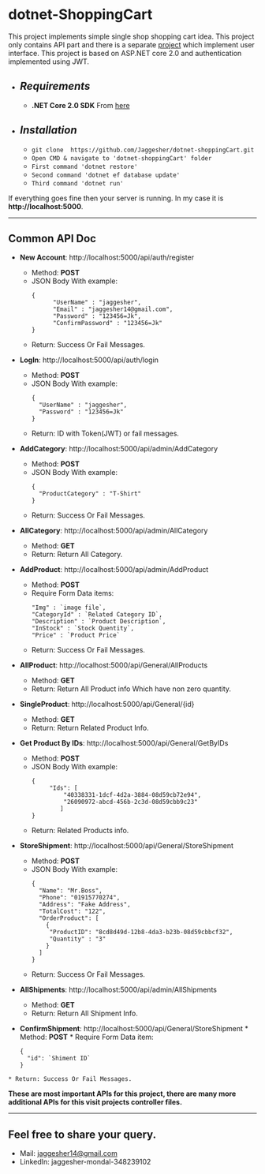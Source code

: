 # **dotnet-ShoppingCart**
This project implements simple single shop shopping cart idea. This project only contains API part and there is a separate <a href="https://github.com/Jaggesher/ng-shoppingCart">project</a> which implement user interface. This project is based on ASP.NET core 2.0 and authentication implemented using JWT. 

* ## *Requirements*
  * **.NET Core 2.0 SDK** From <a href="https://www.microsoft.com/net/download/dotnet-core/">here</a> 
 

* ## *Installation* 
  * `git clone  https://github.com/Jaggesher/dotnet-shoppingCart.git`
  * `Open CMD & navigate to 'dotnet-shoppingCart' folder`
  * `First command 'dotnet restore'`
  * `Second command 'dotnet ef database update'`
  * `Third command 'dotnet run'`
 
 If everything goes fine then your server is running. In my case it is **http://localhost:5000**. 
 
<hr>

## **Common API Doc**
   * **New Account**: http://localhost:5000/api/auth/register
     * Method: **POST**
     * JSON Body With example: 
        ```
        {
	          "UserName" : "jaggesher",
	          "Email" : "jaggesher14@gmail.com",
	          "Password" : "123456=Jk",
	          "ConfirmPassword" : "123456=Jk"
        }
        
        ```
      * Return: Success Or Fail Messages.
      
   * **LogIn**: http://localhost:5000/api/auth/login
     * Method: **POST**
     * JSON Body With example:
       ```
       {
         "UserName" : "jaggesher",
         "Password" : "123456=Jk"
       }
       
       ```
     * Return: ID with Token(JWT) or fail messages.
     
   * **AddCategory**: http://localhost:5000/api/admin/AddCategory
     * Method: **POST**
     * JSON Body With example:
       ```
       {
         "ProductCategory" : "T-Shirt"
       }
       
       ```
     * Return: Success Or Fail Messages.
     
   * **AllCategory**: http://localhost:5000/api/admin/AllCategory
     * Method: **GET**
     * Return: Return All Category.
     
   * **AddProduct**: http://localhost:5000/api/admin/AddProduct
     * Method: **POST**
     * Require Form Data items:
       ```
       "Img" : `image file`,
       "CategoryId" : `Related Category ID`,
       "Description" : `Product Description`,
       "InStock" : `Stock Quentity`,
       "Price" : `Product Price`
       ```
     * Return: Success Or Fail Messages.
   
   * **AllProduct**: http://localhost:5000/api/General/AllProducts
     * Method: **GET**
     * Return: Return All Product info Which have non zero quantity.
     
   * **SingleProduct**: http://localhost:5000/api/General/{id}
     * Method: **GET**
     * Return: Return Related Product Info.
     
   * **Get Product By IDs**: http://localhost:5000/api/General/GetByIDs
     * Method: **POST**
     * JSON Body With example:
       ```
       {
         	"Ids": [
                "40338331-1dcf-4d2a-3884-08d59cb72e94",
                "26090972-abcd-456b-2c3d-08d59cbb9c23"
               ]
       }
       
       ```
     * Return: Related Products info.
   
   * **StoreShipment**: http://localhost:5000/api/General/StoreShipment
     * Method: **POST**
     * JSON Body With example:
       ```
       {
         "Name": "Mr.Boss",
         "Phone": "01915770274",
         "Address": "Fake Address",
         "TotalCost": "122",
         "OrderProduct": [
           {
            "ProductID": "8cd8d49d-12b8-4da3-b23b-08d59cbbcf32",
            "Quantity" : "3"
           }
         ]
       }
       
       ```
     * Return: Success Or Fail Messages.
     
   * **AllShipments**: http://localhost:5000/api/admin/AllShipments
     * Method: **GET**
     * Return: Return All Shipment Info.
      
   * **ConfirmShipment**: http://localhost:5000/api/General/StoreShipment
    * Method: **POST**
    * Require Form Data item:
      ```
      {
        "id": `Shiment ID`
      }

      ```
    * Return: Success Or Fail Messages.
     
   
   **These are most important APIs for this project, there are many more additional APIs for this visit projects controller files.**
   
   
   <hr>
   
   ## **Feel free to share your query.**
   * Mail: jaggesher14@gmail.com
   * LinkedIn: jaggesher-mondal-348239102
   
   
   
